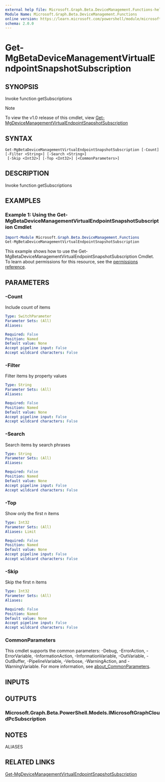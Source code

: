 ```yaml
---
external help file: Microsoft.Graph.Beta.DeviceManagement.Functions-help.xml
Module Name: Microsoft.Graph.Beta.DeviceManagement.Functions
online version: https://learn.microsoft.com/powershell/module/microsoft.graph.beta.devicemanagement.functions/get-mgbetadevicemanagementvirtualendpointsnapshotsubscription
schema: 2.0.0
---
```


# Get-MgBetaDeviceManagementVirtualEndpointSnapshotSubscription

## SYNOPSIS
Invoke function getSubscriptions

> [!NOTE]
> To view the v1.0 release of this cmdlet, view [Get-MgDeviceManagementVirtualEndpointSnapshotSubscription](/powershell/module/Microsoft.Graph.DeviceManagement.Functions/Get-MgDeviceManagementVirtualEndpointSnapshotSubscription?view=graph-powershell-v1.0)

## SYNTAX

```
Get-MgBetaDeviceManagementVirtualEndpointSnapshotSubscription [-Count] [-Filter <String>] [-Search <String>]
 [-Skip <Int32>] [-Top <Int32>] [<CommonParameters>]
```

## DESCRIPTION
Invoke function getSubscriptions

## EXAMPLES
### Example 1: Using the Get-MgBetaDeviceManagementVirtualEndpointSnapshotSubscription Cmdlet
```powershell
Import-Module Microsoft.Graph.Beta.DeviceManagement.Functions
Get-MgBetaDeviceManagementVirtualEndpointSnapshotSubscription
```
This example shows how to use the Get-MgBetaDeviceManagementVirtualEndpointSnapshotSubscription Cmdlet.
To learn about permissions for this resource, see the [permissions reference](/graph/permissions-reference).

## PARAMETERS

### -Count
Include count of items

```yaml
Type: SwitchParameter
Parameter Sets: (All)
Aliases:

Required: False
Position: Named
Default value: None
Accept pipeline input: False
Accept wildcard characters: False
```

### -Filter
Filter items by property values

```yaml
Type: String
Parameter Sets: (All)
Aliases:

Required: False
Position: Named
Default value: None
Accept pipeline input: False
Accept wildcard characters: False
```

### -Search
Search items by search phrases

```yaml
Type: String
Parameter Sets: (All)
Aliases:

Required: False
Position: Named
Default value: None
Accept pipeline input: False
Accept wildcard characters: False
```

### -Top
Show only the first n items

```yaml
Type: Int32
Parameter Sets: (All)
Aliases: Limit

Required: False
Position: Named
Default value: None
Accept pipeline input: False
Accept wildcard characters: False
```

### -Skip
Skip the first n items

```yaml
Type: Int32
Parameter Sets: (All)
Aliases:

Required: False
Position: Named
Default value: None
Accept pipeline input: False
Accept wildcard characters: False
```

### CommonParameters
This cmdlet supports the common parameters: -Debug, -ErrorAction, -ErrorVariable, -InformationAction, -InformationVariable, -OutVariable, -OutBuffer, -PipelineVariable, -Verbose, -WarningAction, and -WarningVariable. For more information, see [about_CommonParameters](http://go.microsoft.com/fwlink/?LinkID=113216).

## INPUTS

## OUTPUTS

### Microsoft.Graph.Beta.PowerShell.Models.IMicrosoftGraphCloudPcSubscription
## NOTES

ALIASES

## RELATED LINKS
[Get-MgDeviceManagementVirtualEndpointSnapshotSubscription](/powershell/module/Microsoft.Graph.DeviceManagement.Functions/Get-MgDeviceManagementVirtualEndpointSnapshotSubscription?view=graph-powershell-v1.0)

